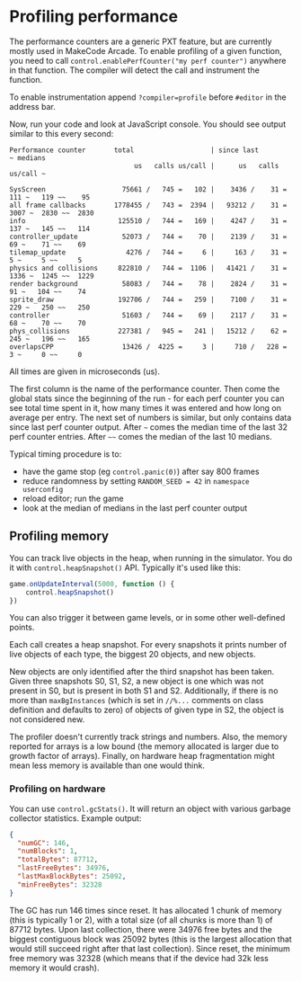 # Profiling performance

The performance counters are a generic PXT feature, but are currently mostly used in MakeCode Arcade.
To enable profiling of a given function, you need to call `control.enablePerfCounter("my perf counter")`
anywhere in that function.
The compiler will detect the call and instrument the function.

To enable instrumentation append `?compiler=profile` before `#editor` in the address bar.

Now, run your code and look at JavaScript console. You should see output similar to this
every second:

```
Performance counter       total                   | since last              ~ medians
                               us   calls us/call |      us   calls us/call ~ 

SysScreen                   75661 /   745 =   102 |    3436 /    31 =   111 ~   119 ~~    95
all frame callbacks       1778455 /   743 =  2394 |   93212 /    31 =  3007 ~  2830 ~~  2830
info                       125510 /   744 =   169 |    4247 /    31 =   137 ~   145 ~~   114
controller_update           52073 /   744 =    70 |    2139 /    31 =    69 ~    71 ~~    69
tilemap_update               4276 /   744 =     6 |     163 /    31 =     5 ~     5 ~~     5
physics and collisions     822810 /   744 =  1106 |   41421 /    31 =  1336 ~  1245 ~~  1229
render background           58083 /   744 =    78 |    2824 /    31 =    91 ~   104 ~~    74
sprite_draw                192706 /   744 =   259 |    7100 /    31 =   229 ~   250 ~~   250
controller                  51603 /   744 =    69 |    2117 /    31 =    68 ~    70 ~~    70
phys_collisions            227381 /   945 =   241 |   15212 /    62 =   245 ~   196 ~~   165
overlapsCPP                 13426 /  4225 =     3 |     710 /   228 =     3 ~     0 ~~     0
```

All times are given in microseconds (us).

The first column is the name of the performance counter.
Then come the global stats since the beginning of the run - for each perf counter
you can see total time spent in it, how many times it was entered
and how long on average per entry.
The next set of numbers is similar, but only contains data since last perf counter
output.
After `~` comes the median time of the last 32 perf counter entries.
After `~~` comes the median of the last 10 medians.

Typical timing procedure is to:
* have the game stop (eg `control.panic(0)`) after say 800 frames
* reduce randomness by setting `RANDOM_SEED = 42` in `namespace userconfig`
* reload editor; run the game
* look at the median of medians in the last perf counter output

## Profiling memory

You can track live objects in the heap, when running in the simulator.
You do it with `control.heapSnapshot()` API. Typically it's used like this:

```typescript
game.onUpdateInterval(5000, function () {
    control.heapSnapshot()
})
```

You can also trigger it between game levels, or in some other well-defined points.

Each call creates a heap snapshot.
For every snapshots it prints number of live objects of each type, the biggest 20 objects, and new objects.

New objects are only identified after the third snapshot has been taken.
Given three snapshots S0, S1, S2, a new object is one which was not present
in S0, but is present in both S1 and S2.
Additionally, if there is no more than `maxBgInstances` (which is set in `//%...` comments on
class definition and defaults to zero) of objects of given
type in S2, the object is not considered new.

The profiler doesn't currently track strings and numbers.
Also, the memory reported for arrays is a low bound (the memory allocated is larger due
to growth factor of arrays).
Finally, on hardware heap fragmentation might mean less memory is available than
one would think.

### Profiling on hardware

You can use `control.gcStats()`. It will return an object with various garbage collector
statistics. Example output:

```json
{
  "numGC": 146,
  "numBlocks": 1,
  "totalBytes": 87712,
  "lastFreeBytes": 34976,
  "lastMaxBlockBytes": 25092,
  "minFreeBytes": 32328
}
```

The GC has run 146 times since reset.
It has allocated 1 chunk of memory (this is typically 1 or 2), with a
total size (of all chunks is more than 1) of 87712 bytes.
Upon last collection, there were 34976 free bytes and the biggest
contiguous block was 25092 bytes (this is the largest allocation that
would still succeed right after that last collection).
Since reset, the minimum free memory was 32328
(which means that if the device had 32k less memory it would crash).
